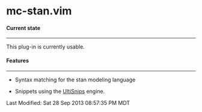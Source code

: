 mc-stan.vim
===========

#### Current state

---

This plug-in is currently usable.

#### Features

---

- Syntax matching for the stan modeling language

- Snippets using the [UltiSnips](http://github.com/SirVer/ultisnips) engine.



Last Modified: Sat 28 Sep 2013 08:57:35 PM MDT
